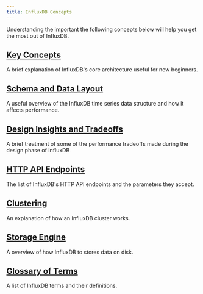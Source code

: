 ```yaml
---
title: InfluxDB Concepts
---
```


Understanding the important the following concepts below will help you get the most out of InfluxDB.

## [Key Concepts](/influxdb/v0.10/concepts/key_concepts/)

A brief explanation of InfluxDB's core architecture useful for new beginners.

## [Schema and Data Layout](/influxdb/v0.10/concepts/schema_and_data_layout/)

A useful overview of the InfluxDB time series data structure and how it affects performance.

## [Design Insights and Tradeoffs](/influxdb/v0.10/concepts/schema_and_data_layout/)

A brief treatment of some of the performance tradeoffs made during the design phase of InfluxDB 

## [HTTP API Endpoints](/influxdb/v0.10/concepts/api/)

The list of InfluxDB's HTTP API endpoints and the parameters they accept.

## [Clustering](/influxdb/v0.10/concepts/clustering/)

An explanation of how an InfluxDB cluster works.

## [Storage Engine](/influxdb/v0.10/concepts/storage_engine/)

A overview of how InfluxDB to stores data on disk.

## [Glossary of Terms](/influxdb/v0.10/concepts/glossary/)

A list of InfluxDB terms and their definitions.
